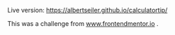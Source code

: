 Live version: https://albertseiler.github.io/calculatortip/

This was a challenge from www.frontendmentor.io .
